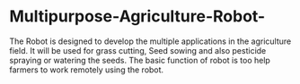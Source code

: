 # Multipurpose-Agriculture-Robot-
The Robot is designed to develop the multiple applications in the agriculture field. It will be used for grass cutting, Seed sowing and also pesticide spraying or watering the seeds. The basic function of robot is too help farmers to work remotely using the robot. 
